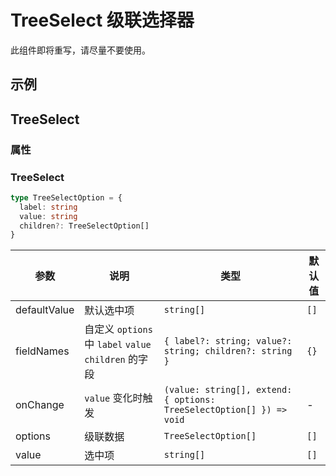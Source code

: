 # TreeSelect 级联选择器 <Experimental></Experimental>

<Alert type="error">
此组件即将重写，请尽量不要使用。
</Alert>

## 示例

<code src="./demos/demo1.tsx"></code>

## TreeSelect

### 属性

### TreeSelect

```typescript | pure
type TreeSelectOption = {
  label: string
  value: string
  children?: TreeSelectOption[]
}
```

| 参数         | 说明                                                  | 类型                                                                 | 默认值 |
| ------------ | ----------------------------------------------------- | -------------------------------------------------------------------- | ------ |
| defaultValue | 默认选中项                                            | `string[]`                                                           | `[]`   |
| fieldNames   | 自定义 `options` 中 `label` `value` `children` 的字段 | `{ label?: string; value?: string; children?: string }`              | `{}`   |
| onChange     | `value` 变化时触发                                    | `(value: string[], extend: { options: TreeSelectOption[] }) => void` | -      |
| options      | 级联数据                                              | `TreeSelectOption[]`                                                 | `[]`   |
| value        | 选中项                                                | `string[]`                                                           | `[]`   |

